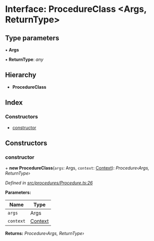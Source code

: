 # Interface: ProcedureClass <**Args, ReturnType**>

## Type parameters

▪ **Args**

▪ **ReturnType**: *any*

## Hierarchy

* **ProcedureClass**

## Index

### Constructors

* [constructor](procedures.procedureclass.md#constructor)

## Constructors

###  constructor

\+ **new ProcedureClass**(`args`: Args, `context`: [Context](../classes/_context_.context.md)): *Procedure‹Args, ReturnType›*

*Defined in [src/procedures/Procedure.ts:26](https://github.com/PolymathNetwork/polymath-sdk/blob/454d285/src/procedures/Procedure.ts#L26)*

**Parameters:**

Name | Type |
------ | ------ |
`args` | Args |
`context` | [Context](../classes/_context_.context.md) |

**Returns:** *Procedure‹Args, ReturnType›*
